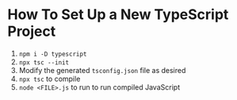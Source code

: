 # How To Set Up a New TypeScript Project

1. `npm i -D typescript`
2. `npx tsc --init`
3. Modify the generated `tsconfig.json` file as desired 
4. `npx tsc` to compile
5. `node <FILE>.js` to run to run compiled JavaScript

